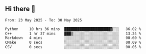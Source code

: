 ## Hi there 👋

<!--
**Bojupi/Bojupi** is a ✨ _special_ ✨ repository because its `README.md` (this file) appears on your GitHub profile.

Here are some ideas to get you started:

- 🔭 I’m currently working on ...
- 🌱 I’m currently learning ...
- 👯 I’m looking to collaborate on ...
- 🤔 I’m looking for help with ...
- 💬 Ask me about ...
- 📫 How to reach me: ...
- 😄 Pronouns: ...
- ⚡ Fun fact: ...
-->

<!--START_SECTION:waka-->

```txt
From: 23 May 2025 - To: 30 May 2025

Python     10 hrs 36 mins  █████████████████████▓░░░   86.02 %
C++        1 hr 37 mins    ███▒░░░░░░░░░░░░░░░░░░░░░   13.24 %
Markdown   4 mins          ░░░░░░░░░░░░░░░░░░░░░░░░░   00.60 %
CMake      0 secs          ░░░░░░░░░░░░░░░░░░░░░░░░░   00.09 %
CSV        0 secs          ░░░░░░░░░░░░░░░░░░░░░░░░░   00.05 %
```

<!--END_SECTION:waka-->
